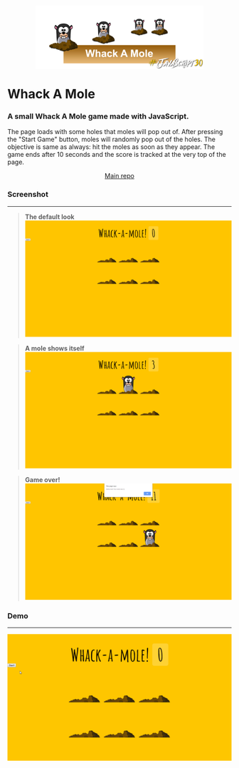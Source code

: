 <p align="center"><img src='assets/banner.png' align="center" width="75%" /></p>

# Whack A Mole

### A small Whack A Mole game made with JavaScript.

The page loads with some holes that moles will pop out of. After pressing the "Start Game" button, moles will randomly pop out of the holes. The objective is same as always: hit the moles as soon as they appear. The game ends after 10 seconds and the score is tracked at the very top of the page.

<p align="center"><a href="https://github.com/ynoTL23/JavaScript30">Main repo</a></p>

### Screenshot
---
> **The default look**
![](assets/1.png)

> **A mole shows itself**
![](assets/2.png)

> **Game over!**
![](assets/3.png)

### Demo
---
![](assets/demo.gif)